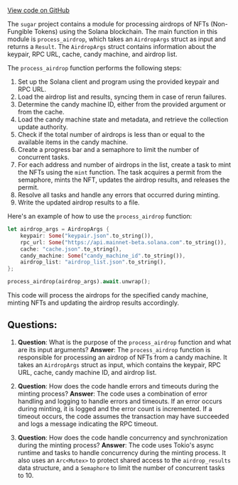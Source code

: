 [View code on GitHub](https://github.com/metaplex-foundation/sugar/src/airdrop/process.rs)

The `sugar` project contains a module for processing airdrops of NFTs (Non-Fungible Tokens) using the Solana blockchain. The main function in this module is `process_airdrop`, which takes an `AirdropArgs` struct as input and returns a `Result`. The `AirdropArgs` struct contains information about the keypair, RPC URL, cache, candy machine, and airdrop list.

The `process_airdrop` function performs the following steps:

1. Set up the Solana client and program using the provided keypair and RPC URL.
2. Load the airdrop list and results, syncing them in case of rerun failures.
3. Determine the candy machine ID, either from the provided argument or from the cache.
4. Load the candy machine state and metadata, and retrieve the collection update authority.
5. Check if the total number of airdrops is less than or equal to the available items in the candy machine.
6. Create a progress bar and a semaphore to limit the number of concurrent tasks.
7. For each address and number of airdrops in the list, create a task to mint the NFTs using the `mint` function. The task acquires a permit from the semaphore, mints the NFT, updates the airdrop results, and releases the permit.
8. Resolve all tasks and handle any errors that occurred during minting.
9. Write the updated airdrop results to a file.

Here's an example of how to use the `process_airdrop` function:

```rust
let airdrop_args = AirdropArgs {
    keypair: Some("keypair.json".to_string()),
    rpc_url: Some("https://api.mainnet-beta.solana.com".to_string()),
    cache: "cache.json".to_string(),
    candy_machine: Some("candy_machine_id".to_string()),
    airdrop_list: "airdrop_list.json".to_string(),
};

process_airdrop(airdrop_args).await.unwrap();
```

This code will process the airdrops for the specified candy machine, minting NFTs and updating the airdrop results accordingly.
## Questions: 
 1. **Question**: What is the purpose of the `process_airdrop` function and what are its input arguments?
   **Answer**: The `process_airdrop` function is responsible for processing an airdrop of NFTs from a candy machine. It takes an `AirdropArgs` struct as input, which contains the keypair, RPC URL, cache, candy machine ID, and airdrop list.

2. **Question**: How does the code handle errors and timeouts during the minting process?
   **Answer**: The code uses a combination of error handling and logging to handle errors and timeouts. If an error occurs during minting, it is logged and the error count is incremented. If a timeout occurs, the code assumes the transaction may have succeeded and logs a message indicating the RPC timeout.

3. **Question**: How does the code handle concurrency and synchronization during the minting process?
   **Answer**: The code uses Tokio's async runtime and tasks to handle concurrency during the minting process. It also uses an `Arc<Mutex>` to protect shared access to the `airdrop_results` data structure, and a `Semaphore` to limit the number of concurrent tasks to 10.